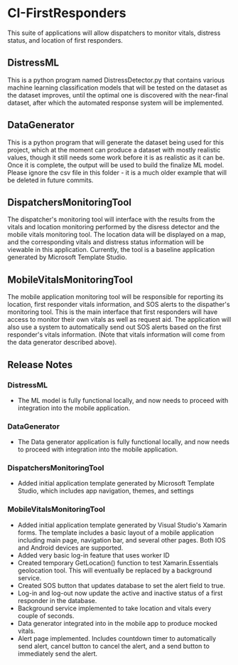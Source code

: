 # CI-FirstResponders
This suite of applications will allow dispatchers to monitor vitals, distress status, and location of first responders.

## DistressML
This is a python program named DistressDetector.py that contains various machine learning classification models that will be tested on the dataset as the dataset improves, until the optimal one is discovered with the near-final dataset, after which the automated response system will be implemented.

## DataGenerator
This is a python program that will generate the dataset being used for this project, which at the moment can produce a dataset with mostly realistic values, though it still needs some work before it is as realistic as it can be. Once it is complete, the output will be used to build the finalize ML model. Please ignore the csv file in this folder - it is a much older example that will be deleted in future commits.

## DispatchersMonitoringTool
The dispatcher's monitoring tool will interface with the results from the vitals and location monitoring performed by the disress detector and the mobile vitals monitoring tool. The location data will be displayed on a map, and the corresponding vitals and distress status information will be viewable in this application. Currently, the tool is a baseline application generated by Microsoft Template Studio.

## MobileVitalsMonitoringTool
The mobile application monitoring tool will be responsible for reporting its location, first responder vitals information, and SOS alerts to the dispather's monitoring tool. This is the main interface that first responders will have access to monitor their own vitals as well as request aid. The application will also use a system to automatically send out SOS alerts based on the first responder's vitals information. (Note that vitals information will come from the data generator described above).

## Release Notes
### DistressML
* The ML model is fully functional locally, and now needs to proceed with integration into the mobile application.
### DataGenerator
* The Data generator application is fully functional locally, and now needs to proceed with integration into the mobile application.
### DispatchersMonitoringTool
* Added initial application template generated by Microsoft Template Studio, which includes app navigation, themes, and settings

### MobileVitalsMonitoringTool
* Added initial application template generated by Visual Studio's Xamarin forms. The template includes a basic layout of a mobile application including main page, navigation bar, and several other pages. Both IOS and Android devices are supported.
* Added very basic log-in feature that uses worker ID
* Created temporary GetLocation() function to test Xamarin.Essentials geolocation tool. This will eventually be replaced by a background service.
* Created SOS button that updates database to set the alert field to true.
* Log-in and log-out now update the active and inactive status of a first responder in the database.
* Background service implemented to take location and vitals every couple of seconds.
* Data generator integrated into in the mobile app to produce mocked vitals.
* Alert page implemented. Includes countdown timer to automatically send alert, cancel button to cancel the alert, and a send button to immediately send the alert.
